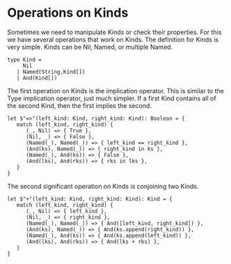 # Operations on Kinds

Sometimes we need to manipulate Kinds or check their properties.
For this we have several operations that work on Kinds.
The definition for Kinds is very simple.
Kinds can be Nil, Named, or multiple Named.

```lsts
type Kind =
     Nil
   | Named(String,Kind[])
   | And(Kind[])
```

The first operation on Kinds is the implication operator.
This is similar to the Type implication operator, just much simpler.
If a first Kind contains all of the second Kind, then the first implies the second.

```lsts
let $"=>"(left_kind: Kind, right_kind: Kind): Boolean = {
   match (left_kind, right_kind) {
      (_, Nil) => { True },
      (Nil, _) => { False },
      (Named(_), Named(_)) => { left_kind == right_kind },
      (And(ks), Named(_)) => { right_kind in ks },
      (Named(_), And(ks)) => { False },
      (And(lks), And(rks)) => { rks in lks },
   }
}
```

The second significant operation on Kinds is conjoining two Kinds.

```lsts
let $"+"(left_kind: Kind, right_kind: Kind): Kind = {
   match (left_kind, right_kind) {
      (_, Nil) => { left_kind },
      (Nil, _) => { right_kind },
      (Named(_), Named(_)) => { And([left_kind, right_kind]) },
      (And(ks), Named(_)) => { And(ks.append(right_kind)) },
      (Named(_), And(ks)) => { And(ks.append(left_kind)) },
      (And(lks), And(rks)) => { And(lks + rks) },
   }
}
```
